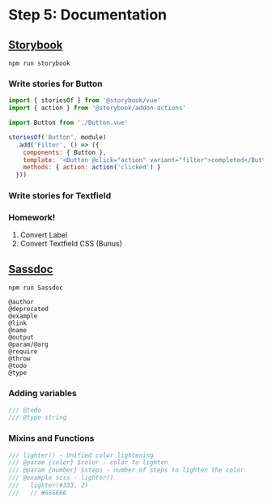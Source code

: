 # Step 5: Documentation

## [Storybook](https://storybook.js.org/)

`npm run storybook`

### Write stories for Button

```js
import { storiesOf } from '@storybook/vue'
import { action } from '@storybook/addon-actions'

import Button from './Button.vue'

storiesOf('Button', module)
  .add('Filter', () => ({
    components: { Button },
    template: '<Button @click="action" variant="filter">completed</Button>',
    methods: { action: action('clicked') }
  }))
```


### Write stories for Textfield


### Homework!

1. Convert Label
2. Convert Textfield CSS (Bunus)

## [Sassdoc](http://sassdoc.com/)

`npm run Sassdoc`

```
@author
@deprecated
@example
@link
@name
@output
@param/@arg
@require
@throw
@todo
@type

```

### Adding variables
```scss
/// @todo
/// @type string
```

### Mixins and Functions

```scss
/// lighter() - Unified color lightening
/// @param {color} $color - color to lighten
/// @param {number} $steps - number of steps to lighten the color
/// @example scss - lighter()
///   lighter(#333, 2)
///   // #666666
```